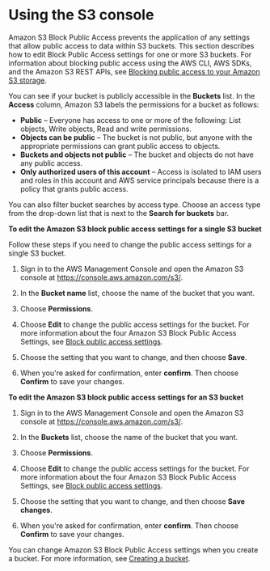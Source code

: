 # Using the S3 console<a name="block-public-access-bucket"></a>

Amazon S3 Block Public Access prevents the application of any settings that allow public access to data within S3 buckets\. This section describes how to edit Block Public Access settings for one or more S3 buckets\. For information about blocking public access using the AWS CLI, AWS SDKs, and the Amazon S3 REST APIs, see [Blocking public access to your Amazon S3 storage](access-control-block-public-access.md)\.

You can see if your bucket is publicly accessible in the **Buckets** list\. In the **Access** column, Amazon S3 labels the permissions for a bucket as follows:
+ **Public** – Everyone has access to one or more of the following: List objects, Write objects, Read and write permissions\. 
+ **Objects can be public** – The bucket is not public, but anyone with the appropriate permissions can grant public access to objects\. 
+ **Buckets and objects not public** – The bucket and objects do not have any public access\.
+ **Only authorized users of this account** – Access is isolated to IAM users and roles in this account and AWS service principals because there is a policy that grants public access\.

You can also filter bucket searches by access type\. Choose an access type from the drop\-down list that is next to the **Search for buckets** bar\. 

**To edit the Amazon S3 block public access settings for a single S3 bucket**

Follow these steps if you need to change the public access settings for a single S3 bucket\.

1. Sign in to the AWS Management Console and open the Amazon S3 console at [https://console\.aws\.amazon\.com/s3/](https://console.aws.amazon.com/s3/)\.

1. In the **Bucket name** list, choose the name of the bucket that you want\.

1. Choose **Permissions**\.

1. Choose **Edit** to change the public access settings for the bucket\. For more information about the four Amazon S3 Block Public Access Settings, see [Block public access settings](access-control-block-public-access.md#access-control-block-public-access-options)\.

1. Choose the setting that you want to change, and then choose **Save**\.

1. When you're asked for confirmation, enter **confirm**\. Then choose **Confirm** to save your changes\.

**To edit the Amazon S3 block public access settings for an S3 bucket**

1. Sign in to the AWS Management Console and open the Amazon S3 console at [https://console\.aws\.amazon\.com/s3/](https://console.aws.amazon.com/s3/)\.

1. In the **Buckets** list, choose the name of the bucket that you want\.

1. Choose **Permissions**\.

1. Choose **Edit** to change the public access settings for the bucket\. For more information about the four Amazon S3 Block Public Access Settings, see [Block public access settings](access-control-block-public-access.md#access-control-block-public-access-options)\.

1. Choose the setting that you want to change, and then choose **Save changes**\.

1. When you're asked for confirmation, enter **confirm**\. Then choose **Confirm** to save your changes\.

You can change Amazon S3 Block Public Access settings when you create a bucket\. For more information, see [Creating a bucket](create-bucket-overview.md)\. 